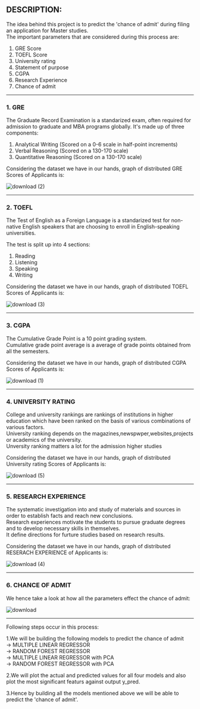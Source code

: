 <div class="bg-green-light mb-2">
  <h2>DESCRIPTION:</h2>
</div>


The idea behind this project is to predict the 'chance of admit' during filing an application for Master studies.</br>
The important parameters that are considered during this process are:</br>
1. GRE Score</br>
2. TOEFL Score</br>
3. University rating</br>
4. Statement of purpose</br>
5. CGPA</br>
6. Research Experience</br>
7. Chance of admit</br>
<hr> </hr>


<h3> 1. GRE </h3>

The Graduate Record Examination is a standarized exam, often required for admission to graduate and MBA programs globally. It's made up of three components:</br>

1. Analytical Writing (Scored on a 0-6 scale in half-point increments)</br>
2. Verbal Reasoning (Scored on a 130-170 scale)</br>
3. Quantitative Reasoning (Scored on a 130-170 scale)</br>

Considering the dataset we have in our hands, graph of distributed GRE Scores of Applicants is:</br>

![download (2)](https://user-images.githubusercontent.com/38138793/86228672-47b47800-bbac-11ea-9a24-3bd1b82deaf4.png)
<hr> </hr>

<h3> 2. TOEFL</h3>

The Test of English as a Foreign Language is a standarized test for non-native English speakers that are choosing to enroll in English-speaking universities.</br>

The test is split up into 4 sections:</br>

1. Reading
2. Listening
3. Speaking
4. Writing

Considering the dataset we have in our hands, graph of distributed TOEFL Scores of Applicants is:</br>

![download (3)](https://user-images.githubusercontent.com/38138793/86228965-ae399600-bbac-11ea-8829-a0866392be16.png)
<hr> </hr>

<h3> 3. CGPA</h3>

The Cumulative Grade Point is a 10 point grading system.</br>
Cumulative grade point average is a average of grade points obtained from all the semesters.</br>

Considering the dataset we have in our hands, graph of distributed CGPA Scores of Applicants is:</br>

![download (1)](https://user-images.githubusercontent.com/38138793/86228011-7c73ff80-bbab-11ea-939f-d6d9171634a2.png)
<hr> </hr>

<h3> 4. UNIVERSITY RATING </h3> 

College and university rankings are rankings of institutions in higher education which have been ranked on the basis of various combinations of various factors.</br>
University ranking depends on the magazines,newspwper,websites,projects or academics of the university.</br>
Unversity ranking matters a lot for the admission higher studies</br>

Considering the dataset we have in our hands, graph of distributed University rating Scores of Applicants is:</br>

![download (5)](https://user-images.githubusercontent.com/38138793/86229683-bb0ab980-bbad-11ea-93a9-bd5ef7c5401b.png)
<hr> </hr>

<h3> 5. RESEARCH EXPERIENCE </h3> 

The systematic investigation into and study of materials and sources in order to establish facts and reach new conclusions.</br>
Research experiences motivate the students to pursue graduate degrees and to develop necessary skills in themselves.</br>
It define directions for furture studies based on research results.</br>

Considering the dataset we have in our hands, graph of distributed RESERACH EXPERIENCE of Applicants is:</br>

![download (4)](https://user-images.githubusercontent.com/38138793/86229156-f22c9b00-bbac-11ea-8882-534008be7bb0.png)
<hr> </hr>

<h3> 6. CHANCE OF ADMIT </h3> 
We hence take a look at how all the parameters effect the chance of admit:



![download](https://user-images.githubusercontent.com/38138793/86226627-8dbc0c80-bba9-11ea-960b-aa8b9d6c57e8.png)
<hr> </hr>



Following steps occur in this process:</br>

1.We will be building the following models to predict the chance of admit</br>
 -> MULTIPLE LINEAR REGRESSOR</br>
 -> RANDOM FOREST REGRESSOR</br>
 -> MULTIPLE LINEAR REGRESSOR with PCA</br>
 -> RANDOM FOREST REGRESSOR with PCA</br>

2.We will plot the actual and predicted values for all four models and
  also plot the most significant featurs against output y_pred.</br>

3.Hence by building all the models mentioned above we will be able to predict the 'chance of admit'.</br>

